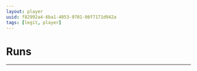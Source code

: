 ```yaml
---
layout: player
uuid: f82992a4-6ba1-4053-9701-06f7171d942a
tags: [legit, player]
---
```


# Runs
---
